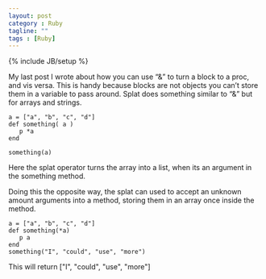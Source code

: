 ```yaml
---
layout: post
category : Ruby
tagline: ""
tags : [Ruby]
---
```

{% include JB/setup %}

My last post I wrote about how you can use “&” to turn a block to a proc, and vis versa. This is handy because blocks are not objects you can’t store them in a variable to pass around. Splat does something similar to “&” but for arrays and strings. 

```
a = ["a", "b", "c", "d"]
def something( a ) 
   p *a
end

something(a)
```

Here the splat operator turns the array into a list, when its an argument in the something method. 

Doing this the opposite way, the splat can used to accept an unknown amount arguments into a method, storing them in an array once inside the method.

```
a = ["a", "b", "c", "d"]
def something(*a)
   p a
end
something("I", "could", "use", "more")
```

This will return ["I", "could", "use", "more"]